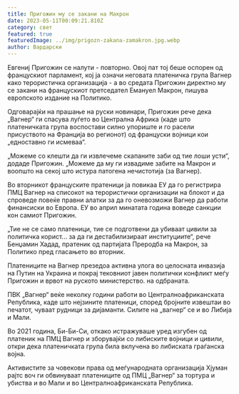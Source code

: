 ```yaml
---
title: Пригожин му се закани на Макрон
date: 2023-05-11T00:09:21.810Z
category: свет
featured: true
featuredImage: ../img/prigozn-zakana-zamakron.jpg.webp
author: Вардарски
---
```

Евгениј Пригожин се налути - повторно. Овој пат тој беше оспорен од францускиот парламент, кој ја означи неговата платеничка група Вагнер како терористичка организација - а во средата Пригожин директно му се закани на францускиот претседател Емануел Макрон, пишува европското издание на Политико.

Одговарајќи на прашање на руски новинари, Пригожин рече дека „Вагнер“ ги спасува луѓето во Централна Африка (каде што платеничката група воспостави силно упориште и го расели присуството на Франција во регионот) од француски војници кои „едноставно ги исмеваа“.

„Можеме со клешти да ги извлечеме скапаните заби од тие лоши усти“, додаде Пригожин. „Можеме да му ги извадиме забите на Макрон и воопшто на секој што истура патогена нечистотија (за Вагнер).

Во вторникот француските пратеници ја повикаа ЕУ да го регистрира ПМЦ Вагнер на списокот на терористички организации на блокот и да спроведе повеќе правни алатки за да го оневозможи Вагнер да работи финансиски во Европа. ЕУ во април минатата година воведе санкции кон самиот Пригожин.

„Тие не се само платеници, тие се подготвени да убиваат цивили за политичка корист... за да ги дестабилизираат институциите“, рече Бенџамин Хадад, пратеник од партијата Преродба на Макрон, за Политико пред гласањето во вторник.

Платениците на Вагнер презедоа активна улога во целосната инвазија на Путин на Украина и покрај тековниот јавен политички конфликт меѓу Пригожин и врвот на руското министерство. на одбраната.

ПВК „Вагнер“ веќе неколку години работи во Централноафриканската Република, каде што нејзините платеници, според бројните извештаи во печатот, чуваат рудници за дијаманти. Силите на „вагнер“ се и во Либија и Мали.

Во 2021 година, Би-Би-Си, откако истражуваше уред изгубен од платеник на ПМЦ Вагнер и зборувајќи со либиските војници и цивили, откри дека платеничката група била вклучена во либиската граѓанска војна.

Активистите за човекови права од меѓународната организација Хјуман рајтс воч ги обвинуваат платениците од ПМЦ „Вагнер“ за тортура и убиства и во Мали и во Централноафриканската Република.